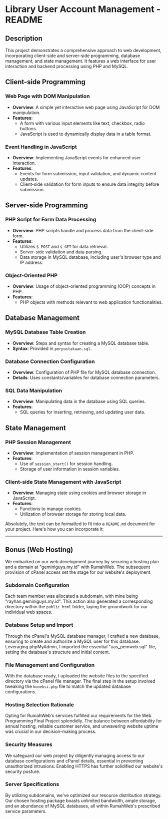 # Library User Account Management - README

## Description
This project demonstrates a comprehensive approach to web development, incorporating client-side and server-side programming, database management, and state management. It features a web interface for user interaction and backend processing using PHP and MySQL.

## Client-side Programming

### Web Page with DOM Manipulation
- **Overview**: A simple yet interactive web page using JavaScript for DOM manipulation.
- **Features**:
  - A form with various input elements like text, checkbox, radio buttons.
  - JavaScript is used to dynamically display data in a table format.

### Event Handling in JavaScript
- **Overview**: Implementing JavaScript events for enhanced user interaction.
- **Features**:
  - Events for form submission, input validation, and dynamic content updates.
  - Client-side validation for form inputs to ensure data integrity before submission.

## Server-side Programming

### PHP Script for Form Data Processing
- **Overview**: PHP scripts handle and process data from the client-side form.
- **Features**:
  - Utilizes `$_POST` and `$_GET` for data retrieval.
  - Server-side validation and data parsing.
  - Data storage in MySQL database, including user's browser type and IP address.

### Object-Oriented PHP
- **Overview**: Usage of object-oriented programming (OOP) concepts in PHP.
- **Features**:
  - PHP objects with methods relevant to web application functionalities.

## Database Management

### MySQL Database Table Creation
- **Overview**: Steps and syntax for creating a MySQL database table.
- **Syntax**: Provided in `perpustakaan.sql`.

### Database Connection Configuration
- **Overview**: Configuration of PHP file for MySQL database connection.
- **Details**: Uses constants/variables for database connection parameters.

### SQL Data Manipulation
- **Overview**: Manipulating data in the database using SQL queries.
- **Features**:
  - SQL queries for inserting, retrieving, and updating user data.

## State Management

### PHP Session Management
- **Overview**: Implementation of session management in PHP.
- **Features**:
  - Use of `session_start()` for session handling.
  - Storage of user information in session variables.


### Client-side State Management with JavaScript
- **Overview**: Managing state using cookies and browser storage in JavaScript.
- **Features**:
  - Functions to manage cookies.
  - Utilization of browser storage for storing local data.

Absolutely, the text can be formatted to fit into a `README.md` document for your project. Here's how you can incorporate it:

---

## Bonus (Web Hosting)

We embarked on our web development journey by securing a hosting plan and a domain at "geminiguys.my.id" with RumahWeb. The subsequent provision of cPanel access set the stage for our website's deployment.

### Subdomain Configuration

Each team member was allocated a subdomain, with mine being "rayhan.geminiguys.my.id". This action also generated a corresponding directory within the `public_html` folder, laying the groundwork for our individual web spaces.

### Database Setup and Import

Through the cPanel's MySQL database manager, I crafted a new database, ensuring to create and authorize a MySQL user for this database. Leveraging phpMyAdmin, I imported the essential "uas_pemweb.sql" file, setting the database's structure and initial content.

### File Management and Configuration

With the database ready, I uploaded the website files to the specified directory via the cPanel file manager. The final step in the setup involved tweaking the `koneksi.php` file to match the updated database configurations.

### Hosting Selection Rationale

Opting for RumahWeb's services fulfilled our requirements for the Web Programming Final Project splendidly. The balance between affordability for annual hosting, reliable customer service, and unwavering website uptime was crucial in our decision-making process.

### Security Measures

We safeguard our web project by diligently managing access to our database configurations and cPanel details, essential in preventing unauthorized intrusions. Enabling HTTPS has further solidified our website's security posture.

### Server Specifications

By utilizing subdomains, we've optimized our resource distribution strategy. Our chosen hosting package boasts unlimited bandwidth, ample storage, and an abundance of MySQL databases, all within RumahWeb's prescribed service parameters.
